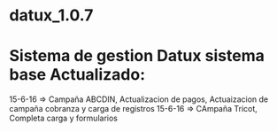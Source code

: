 # datux_1.0.7
Sistema de gestion Datux
sistema base
Actualizado:
=============
15-6-16 => Campaña ABCDIN, Actualizacion de pagos, Actuaizacion de campaña cobranza y carga de registros
15-6-16 => CAmpaña Tricot, Completa carga y formularios
